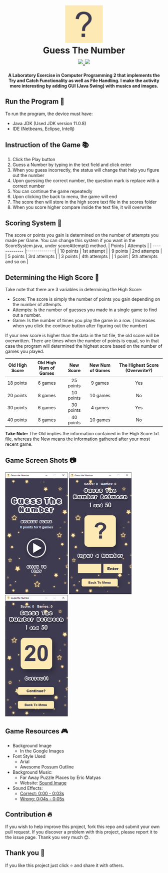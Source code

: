 <h1 align="center">
    <img src="screenshot/logo_icon.jpg" width="120">
    <br>
    <b>Guess The Number</b>
    <br>
    <a href="https://github.com/Jookie262/GuessTheNumber/releases/download/v.1.0/GuessTheNumber_JAR.rar">
        <img src="https://img.shields.io/badge/Download-JAR%20-Orange?style=flat-square">
    </a>
    <a href="https://github.com/Jookie262/GuessTheNumber/releases/download/v.1.0/GuessTheNumber_EXE.rar">
        <img src="https://img.shields.io/badge/Download-EXE%20-Orange?style=flat-square">
    </a>
   
</h1>

<h4 align = "center">
A Laboratory Exercise in Computer Programming 2 that implements the Try and Catch Functionality as well as File Handling. I make the activity more interesting by adding GUI (Java Swing) with musics and images.
</h4>

## **Run the Program** 📜
 To run the program, the device must have:
 - Java JDK (Used JDK version 11.0.8)
 - IDE (Netbeans, Eclipse, Intellj)

## **Instruction of the Game** 📚
1. Click the Play button
2. Guess a Number by typing in the text field and click enter
3. When you guess incorrectly, the status will change that help you figure out the number
4. Upon guessing the correct number, the question mark is replace with a correct number
5. You can continue the game repeatedly
6. Upon clicking the back to menu, the game will end
7. The score then will store in the high score text file in the scores folder
8. When you score higher compare inside the text file, it will overwrite

## **Scoring System** 🌟
The score or points you gain is determined on the number of attempts you made per Game. You can change this system if you want in the ScoreSystem.java, under scoreAttempt() method.
| Points        | Attempts           |
| ------------- |:-------------:|
| 10 points     | 1st attempt |
| 9 points      | 2nd attempts      |
| 5 points      | 3rd attempts      | 
| 3 points      | 4th attempts      |
| 1 point       | 5th attempts and so on     | 

## **Determining the High Score** 💯
Take note that there are 3 variables in determining the High Score:
- Score: The score is simply the number of points you gain depending on the number of attempts.
- Attempts: Is the number of guesses you made in a single game to find out a number.
- Game: Is the number of times you play the game in a row. ( Increases when you click the continue button after figuring out the number)  

If your new score is higher than the data in the txt file, the old score will be overwritten. There are times when the number of points is equal, so in that case the program will determined the highest score based on the number of games you played.

| Old High Score   | Old High Num of Games | New Score    | New Num of Games | The Highest Score (Overwrite?) | 
| ---------------- |:---------------------:|:------------:|:----------------:|:------------------------------:|
| 18 points        | 6 games               | 25 points    | 9 games          | Yes
| 20 points        | 8 games               | 10 points    | 10 games         | No
| 30 points        | 6 games               | 30 points    | 4 games          | Yes
| 40 points        | 8 games               | 40 points    | 10 games         | No

**Take Note:** The Old implies the information contained in the High Score.txt file, whereas the New means the information gathered after your most recent game.

## **Game Screen Shots** 📷
<p float="left">
	<img src = "screenshot/main_menu.png" width="200">
	<img src = "screenshot/play.png" width="200">
  <img src = "screenshot/play_correct.png" width="200">
</p>

## **Game Resources** 🎮
- Background Image 
  - In the Google Images
- Font Style Used 
  - Arial
  - Awesome Possum Outline
- Background Music: 
  - Far Away Puzzle Places by Eric Matyas
  - Website: [Sound Image](www.soundimage.org)
- Sound Effects:
  - [Correct: 0:00 - 0:03s](https://www.youtube.com/watch?v=worclOeTALw)
  - [Wrong: 0:04s - 0:05s](https://www.youtube.com/watch?v=worclOeTALw)

## **Contribution** 🔥
If you wish to help improve this project, fork this repo and submit your own pull request. If you discover a problem with this project, please report it to the issue page. Thank you very much   😊.

## **Thank you** 💖
If you like this project just click ⭐ and share it with others.
